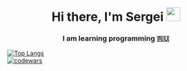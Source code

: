 <h1 align="center">Hi there, I'm Sergei</a> 
<img src="https://github.com/blackcater/blackcater/raw/main/images/Hi.gif" height="32"/></h1>
<h3 align="center">I am learning programming 🇷🇺</h3>  

[![Top Langs](https://github-readme-stats.vercel.app/api/top-langs/?username=serjbetoni&layout=compact)](https://github.com/serjbetoni/github-readme-stats)  
[![codewars](https://www.codewars.com/users/serjbetoni/badges/large)](https://www.codewars.com/users/serjbetoni)   

<!--
**serjbetoni/serjbetoni** is a ✨ _special_ ✨ repository because its `README.md` (this file) appears on your GitHub profile.

Here are some ideas to get you started:

- 🔭 I’m currently working on ...
- 🌱 I’m currently learning ...
- 👯 I’m looking to collaborate on ...
- 🤔 I’m looking for help with ...
- 💬 Ask me about ...
- 📫 How to reach me: ...
- 😄 Pronouns: ...
- ⚡ Fun fact: ...
-->
